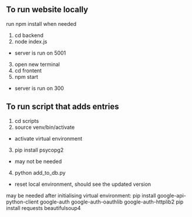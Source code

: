 ## To run website locally

run npm install when needed
1. cd backend
2. node index.js 
- server is run on 5001
3. open new terminal
4. cd frontent 
5. npm start
- server is run on 300

## To run script that adds entries
1. cd scripts
2. source venv/bin/activate 
- activate virtual environment
3. pip install psycopg2 
- may not be needed
4. python add_to_db.py
- reset local environment, should see the updated version

may be needed after initialising virtual environment:
pip install google-api-python-client google-auth google-auth-oauthlib google-auth-httplib2
pip install requests beautifulsoup4
